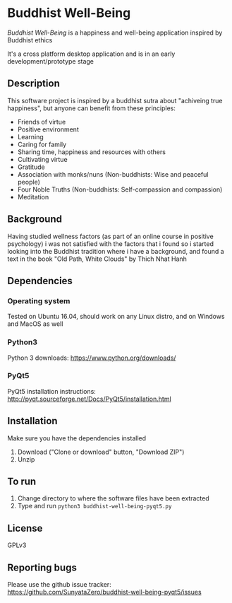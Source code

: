 # Buddhist Well-Being

*Buddhist Well-Being* is a happiness and well-being application inspired by Buddhist ethics

It's a cross platform desktop application and is in an early development/prototype stage

## Description

This software project is inspired by a buddhist sutra about "achiveing true happiness", but anyone can benefit from these principles:

* Friends of virtue
* Positive environment
* Learning
* Caring for family
* Sharing time, happiness and resources with others
* Cultivating virtue
* Gratitude
* Association with monks/nuns (Non-buddhists: Wise and peaceful people)
* Four Noble Truths (Non-buddhists: Self-compassion and compassion)
* Meditation

## Background

Having studied wellness factors (as part of an online course in positive psychology) i was not satisfied with the factors that i found so i started looking into the Buddhist tradition where i have a background, and found a text in the book "Old Path, White Clouds" by Thich Nhat Hanh

## Dependencies

### Operating system

Tested on Ubuntu 16.04, should work on any Linux distro, and on Windows and MacOS as well

### Python3

Python 3 downloads: https://www.python.org/downloads/

### PyQt5

PyQt5 installation instructions: http://pyqt.sourceforge.net/Docs/PyQt5/installation.html

## Installation

Make sure you have the dependencies installed

1. Download ("Clone or download" button, "Download ZIP")
2. Unzip

## To run

1. Change directory to where the software files have been extracted
2. Type and run `python3 buddhist-well-being-pyqt5.py`

## License

GPLv3

## Reporting bugs

Please use the github issue tracker: https://github.com/SunyataZero/buddhist-well-being-pyqt5/issues
